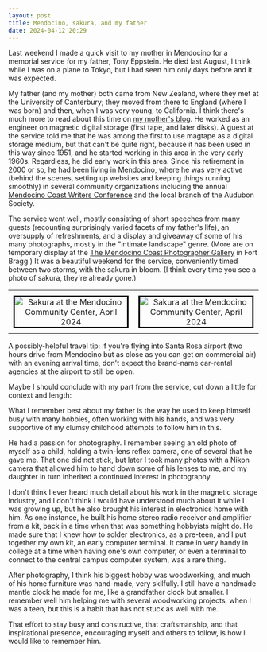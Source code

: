 ```yaml
---
layout: post
title: Mendocino, sakura, and my father
date: 2024-04-12 20:29
---
```

Last weekend I made a quick visit to my mother in Mendocino for a memorial service for my father, Tony Eppstein. He died last August, I think while I was on a plane to Tokyo, but I had seen him only days before and it was expected.

My father (and my mother) both came from New Zealand, where they met at the University of Canterbury; they moved from there to England (where I was born) and then, when I was very young, to California. I think there's much more to read about this time on [my mother's blog](https://www.maureeneppstein.com/mve_journal/). He worked as an engineer on magnetic digital storage (first tape, and later disks). A guest at the service told me that he was among the first to use magtape as a digital storage medium, but that can't be quite right, because it has been used in this way since 1951, and he started working in this area in the very early 1960s. Regardless, he did early work in this area. Since his retirement in 2000 or so, he had been living in Mendocino, where he was very active (behind the scenes, setting up websites and keeping things running smoothly) in several community organizations including the annual [Mendocino Coast Writers Conference](https://mcwc.org/) and the local branch of the Audubon Society.

The service went well, mostly consisting of short speeches from many guests (recounting surprisingly varied facets of my father's life), an oversupply of refreshments, and a display and giveaway of some of his many photographs, mostly in the "intimate landscape" genre. (More are on temporary display at the [The Mendocino Coast Photographer Gallery](https://www.mcpgg.com/) in Fort Bragg.) It was a beautiful weekend for the service, conveniently timed between two storms, with the sakura in bloom. (I think every time you see a photo of sakura, they're already gone.)


<div><table style="margin-left:auto;margin-right:auto">
<tr style="text-align:center;vertical-align:middle">
<td style="padding:10px"><img
src="https://www.ics.uci.edu/~eppstein/pix/menspr24/CommunityCenterSakura1-m.jpg" style="border-style:solid;border-color:black;"
alt="Sakura at the Mendocino Community Center, April 2024"></td>
<td style="padding:10px"><img
src="https://www.ics.uci.edu/~eppstein/pix/menspr24/CommunityCenterSakura2-m.jpg" style="border-style:solid;border-color:black;"
alt="Sakura at the Mendocino Community Center, April 2024"></td>
</tr>
</table></div>

A possibly-helpful travel tip: if you're flying into Santa Rosa airport (two hours drive from Mendocino but as close as you can get on commercial air) with an evening arrival time, don't expect the brand-name car-rental agencies at the airport to still be open.

Maybe I should conclude with my part from the service, cut down a little for context and length:

What I remember best about my father is the way he used to keep himself busy with many hobbies, often working with his hands, and was very supportive of my clumsy childhood attempts to follow him in this.

He had a passion for photography. I remember seeing an old photo of myself as a child, holding a twin-lens reflex camera, one of several that he gave me. That one did not stick, but later I took many photos with a Nikon camera that allowed him to hand down some of his lenses to me, and my daughter in turn inherited a continued interest in photography.

I don't think I ever heard much detail about his work in the magnetic storage industry, and I don't think I would have understood much about it while I was growing up, but he also brought his interest in electronics home with him. As one instance, he built his home stereo radio receiver and amplifier from a kit, back in a time when that was something hobbyists might do. He made sure that I knew how to solder electronics, as a pre-teen, and I put together my own kit, an early computer terminal. It came in very handy in college at a time when having one's own computer, or even a terminal to connect to the central campus computer system, was a rare thing.

After photography, I think his biggest hobby was woodworking, and much of his home furniture was hand-made, very skilfully. I still have a handmade mantle clock he made for me, like a grandfather clock but smaller. I remember well him helping me with several woodworking projects, when I was a teen, but this is a habit that has not stuck as well with me.

That effort to stay busy and constructive, that craftsmanship, and that inspirational presence, encouraging myself and others to follow, is how I would like to remember him.